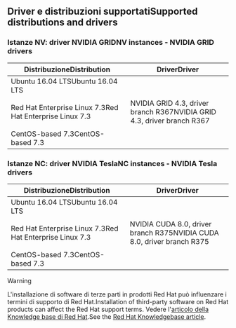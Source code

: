 ## <a name="supported-distributions-and-drivers"></a><span data-ttu-id="23208-101">Driver e distribuzioni supportati</span><span class="sxs-lookup"><span data-stu-id="23208-101">Supported distributions and drivers</span></span>


### <a name="nv-instances---nvidia-grid-drivers"></a><span data-ttu-id="23208-102">Istanze NV: driver NVIDIA GRID</span><span class="sxs-lookup"><span data-stu-id="23208-102">NV instances - NVIDIA GRID drivers</span></span>


| <span data-ttu-id="23208-103">Distribuzione</span><span class="sxs-lookup"><span data-stu-id="23208-103">Distribution</span></span> | <span data-ttu-id="23208-104">Driver</span><span class="sxs-lookup"><span data-stu-id="23208-104">Driver</span></span> |
| --- | --- | 
| <span data-ttu-id="23208-105">Ubuntu 16.04 LTS</span><span class="sxs-lookup"><span data-stu-id="23208-105">Ubuntu 16.04 LTS</span></span><br/><br/><span data-ttu-id="23208-106">Red Hat Enterprise Linux 7.3</span><span class="sxs-lookup"><span data-stu-id="23208-106">Red Hat Enterprise Linux 7.3</span></span><br/><br/><span data-ttu-id="23208-107">CentOS-based 7.3</span><span class="sxs-lookup"><span data-stu-id="23208-107">CentOS-based 7.3</span></span> | <span data-ttu-id="23208-108">NVIDIA GRID 4.3, driver branch R367</span><span class="sxs-lookup"><span data-stu-id="23208-108">NVIDIA GRID 4.3, driver branch R367</span></span>|

### <a name="nc-instances---nvidia-tesla-drivers"></a><span data-ttu-id="23208-109">Istanze NC: driver NVIDIA Tesla</span><span class="sxs-lookup"><span data-stu-id="23208-109">NC instances - NVIDIA Tesla drivers</span></span>
| <span data-ttu-id="23208-110">Distribuzione</span><span class="sxs-lookup"><span data-stu-id="23208-110">Distribution</span></span> | <span data-ttu-id="23208-111">Driver</span><span class="sxs-lookup"><span data-stu-id="23208-111">Driver</span></span> |
| --- | --- | 
| <span data-ttu-id="23208-112">Ubuntu 16.04 LTS</span><span class="sxs-lookup"><span data-stu-id="23208-112">Ubuntu 16.04 LTS</span></span><br/><br/> <span data-ttu-id="23208-113">Red Hat Enterprise Linux 7.3</span><span class="sxs-lookup"><span data-stu-id="23208-113">Red Hat Enterprise Linux 7.3</span></span><br/><br/> <span data-ttu-id="23208-114">CentOS-based 7.3</span><span class="sxs-lookup"><span data-stu-id="23208-114">CentOS-based 7.3</span></span> | <span data-ttu-id="23208-115">NVIDIA CUDA 8.0, driver branch R375</span><span class="sxs-lookup"><span data-stu-id="23208-115">NVIDIA CUDA 8.0, driver branch R375</span></span> |



> [!WARNING] 
> <span data-ttu-id="23208-116">L'installazione di software di terze parti in prodotti Red Hat può influenzare i termini di supporto di Red Hat.</span><span class="sxs-lookup"><span data-stu-id="23208-116">Installation of third-party software on Red Hat products can affect the Red Hat support terms.</span></span> <span data-ttu-id="23208-117">Vedere l'[articolo della Knowledge base di Red Hat](https://access.redhat.com/articles/1067).</span><span class="sxs-lookup"><span data-stu-id="23208-117">See the [Red Hat Knowledgebase article](https://access.redhat.com/articles/1067).</span></span>
>
